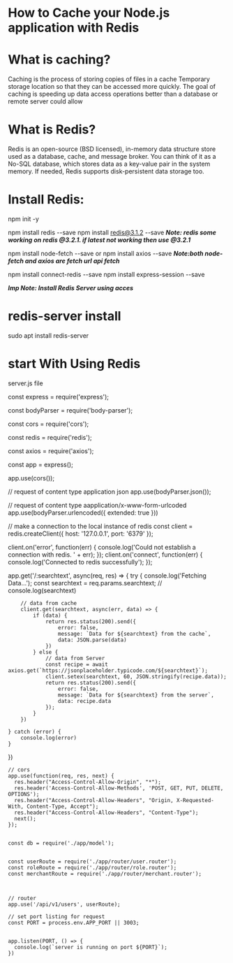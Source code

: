 # How to Cache your Node.js application with Redis

# What is caching?
  Caching is the process of storing copies of files in a cache
  Temporary storage location so that they can be accessed more quickly.
  The goal of caching is speeding up data access operations better than a database or remote server could allow
# What is Redis?
  Redis is an open-source (BSD licensed), in-memory data structure store used as a database, cache, and message broker.
  You can think of it as a No-SQL database, which stores data as a key-value pair in the system memory. 
  If needed, Redis supports disk-persistent data storage too.
  
# Install Redis:
  npm init -y
  
  npm install redis --save
  npm install redis@3.1.2 --save
  ***Note: redis some working on redis @3.2.1. if latest not working then use @3.2.1***
  
  npm install node-fetch --save or 
  npm install axios --save
  ***Note:both node-fetch and axios are fetch url api fetch***
  
  npm install connect-redis --save
  npm install express-session --save
  
  ***Imp Note: Install Redis Server using acces***
 # redis-server install 
  sudo apt install redis-server
  
  # start With Using Redis 
  
  server.js file
  
  const express = require('express');
  
  const bodyParser = require('body-parser');
  
  const cors = require('cors');
  
  const redis = require('redis');
  
  const axios = require('axios');
  
  const app = express();
  
  app.use(cors());
  
  // request of content type application json
  app.use(bodyParser.json());
  
  // request of content  type aapplication/x-www-form-urlcoded
  app.use(bodyParser.urlencoded({ extended: true }))
  
  // make a connection to the local instance of redis
  const client = redis.createClient({
  host: '127.0.0.1',
  port: '6379'
  });
  
  client.on('error', function(err) {
    console.log('Could not establish a connection with redis. ' + err);
  });
  client.on('connect', function(err) {
    console.log('Connected to redis successfully');
  });
  
  app.get('/:searchtext', async(req, res) => {
    try {
        console.log('Fetching Data...');
        const searchtext = req.params.searchtext;
        // console.log(searchtext)
        
        // data from cache
        client.get(searchtext, async(err, data) => {
            if (data) {
                return res.status(200).send({
                    error: false,
                    message: `Data for ${searchtext} from the cache`,
                    data: JSON.parse(data)
                })
            } else {
                // data from Server
                const recipe = await axios.get(`https://jsonplaceholder.typicode.com/${searchtext}`);
                client.setex(searchtext, 60, JSON.stringify(recipe.data));
                return res.status(200).send({
                    error: false,
                    message: `Data for ${searchtext} from the server`,
                    data: recipe.data
                });
            }
        })

    } catch (error) {
        console.log(error)
    }
})


    // cors 
    app.use(function(req, res, next) {
      res.header("Access-Control-Allow-Origin", "*");
      res.header('Access-Control-Allow-Methods', 'POST, GET, PUT, DELETE, OPTIONS');
      res.header("Access-Control-Allow-Headers", "Origin, X-Requested-With, Content-Type, Accept");
      res.header("Access-Control-Allow-Headers", "Content-Type");
      next();
    });


    const db = require('./app/model');


    const userRoute = require('./app/router/user.router');
    const roleRoute = require('./app/router/role.router');
    const merchantRoute = require('./app/router/merchant.router');



    // router 
    app.use('/api/v1/users', userRoute);

    // set port listing for request
    const PORT = process.env.APP_PORT || 3003;


    app.listen(PORT, () => {
      console.log(`server is running on port ${PORT}`);
    })
  
    
